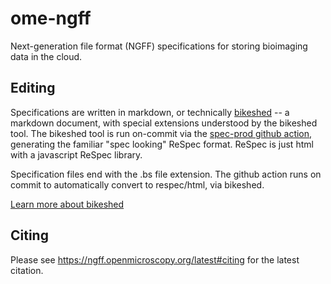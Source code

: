 # ome-ngff

Next-generation file format (NGFF) specifications for storing bioimaging data in the cloud.

## Editing

Specifications are written in markdown, or technically
[bikeshed](https://github.com/tabatkins/bikeshed) -- a markdown document, with
special extensions understood by the bikeshed tool. The bikeshed tool is run
on-commit via the [spec-prod github action](https://github.com/w3c/spec-prod),
generating the familiar "spec looking" ReSpec format. ReSpec is just html with
a javascript ReSpec library.

Specification files end with the .bs file extension. The github action runs on
commit to automatically convert to respec/html, via bikeshed. 

[Learn more about bikeshed](https://w3c-ccg.github.io/bikeshed_instructions.html)

## Citing

Please see https://ngff.openmicroscopy.org/latest#citing for the latest
citation.
